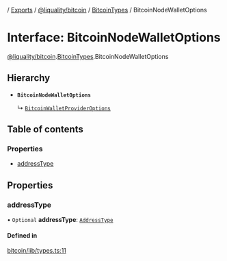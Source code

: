 [](../README.md) / [Exports](../modules.md) / [@liquality/bitcoin](../modules/liquality_bitcoin.md) / [BitcoinTypes](../modules/liquality_bitcoin.BitcoinTypes.md) / BitcoinNodeWalletOptions

# Interface: BitcoinNodeWalletOptions

[@liquality/bitcoin](../modules/liquality_bitcoin.md).[BitcoinTypes](../modules/liquality_bitcoin.BitcoinTypes.md).BitcoinNodeWalletOptions

## Hierarchy

- **`BitcoinNodeWalletOptions`**

  ↳ [`BitcoinWalletProviderOptions`](liquality_bitcoin.BitcoinTypes.BitcoinWalletProviderOptions.md)

## Table of contents

### Properties

- [addressType](liquality_bitcoin.BitcoinTypes.BitcoinNodeWalletOptions.md#addresstype)

## Properties

### addressType

• `Optional` **addressType**: [`AddressType`](../enums/liquality_bitcoin.BitcoinTypes.AddressType.md)

#### Defined in

[bitcoin/lib/types.ts:11](https://github.com/liquality/chainabstractionlayer/blob/c190aa67/packages/bitcoin/lib/types.ts#L11)
